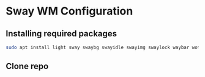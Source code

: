 # Sway WM Configuration

## Installing required packages

```bash
sudo apt install light sway swaybg swayidle swayimg swaylock waybar wofi fonts-font-awesome
```

## Clone repo
